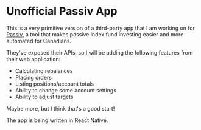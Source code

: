 # Unofficial Passiv App

This is a very primitive version of a third-party app that I am working on for [Passiv](https://getpassiv.com), a tool that makes passive index fund investing easier and more automated for Canadians.

They've exposed their APIs, so I will be adding the following features from their web application:

* Calculating rebalances
* Placing orders
* Listing positions/account totals
* Ability to change some account settings
* Ability to adjust targets

Maybe more, but I think that's a good start!

The app is being written in React Native.